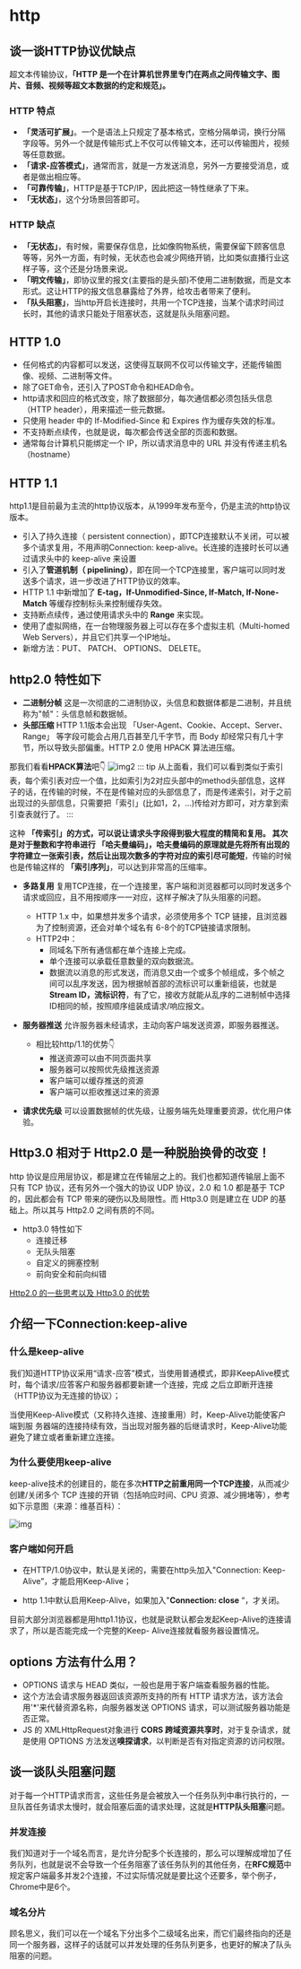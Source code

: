 # http
## 谈一谈HTTP协议优缺点

超文本传输协议，**「HTTP 是一个在计算机世界里专门在两点之间传输文字、图片、音频、视频等超文本数据的约定和规范」。**

### HTTP 特点
- **「灵活可扩展」**。一个是语法上只规定了基本格式，空格分隔单词，换行分隔字段等。另外一个就是传输形式上不仅可以传输文本，还可以传输图片，视频等任意数据。
- **「请求-应答模式」**，通常而言，就是一方发送消息，另外一方要接受消息，或者是做出相应等。
- **「可靠传输」**，HTTP是基于TCP/IP，因此把这一特性继承了下来。
- **「无状态」**，这个分场景回答即可。

### HTTP 缺点
- **「无状态」**，有时候，需要保存信息，比如像购物系统，需要保留下顾客信息等等，另外一方面，有时候，无状态也会减少网络开销，比如类似直播行业这样子等，这个还是分场景来说。
- **「明文传输」**，即协议里的报文(主要指的是头部)不使用二进制数据，而是文本形式。这让HTTP的报文信息暴露给了外界，给攻击者带来了便利。
- **「队头阻塞」**，当http开启长连接时，共用一个TCP连接，当某个请求时间过长时，其他的请求只能处于阻塞状态，这就是队头阻塞问题。
## HTTP 1.0
- 任何格式的内容都可以发送，这使得互联网不仅可以传输文字，还能传输图像、视频、二进制等文件。
- 除了GET命令，还引入了POST命令和HEAD命令。
- http请求和回应的格式改变，除了数据部分，每次通信都必须包括头信息（HTTP header），用来描述一些元数据。
- 只使用 header 中的 If-Modified-Since 和 Expires 作为缓存失效的标准。
- 不支持断点续传，也就是说，每次都会传送全部的页面和数据。
- 通常每台计算机只能绑定一个 IP，所以请求消息中的 URL 并没有传递主机名（hostname）
## HTTP 1.1
http1.1是目前最为主流的http协议版本，从1999年发布至今，仍是主流的http协议版本。

- 引入了持久连接（ persistent connection），即TCP连接默认不关闭，可以被多个请求复用，不用声明Connection: keep-alive。长连接的连接时长可以通过请求头中的 keep-alive 来设置
- 引入了**管道机制（ pipelining）**，即在同一个TCP连接里，客户端可以同时发送多个请求，进一步改进了HTTP协议的效率。
- HTTP 1.1 中新增加了 **E-tag，If-Unmodified-Since, If-Match, If-None-Match** 等缓存控制标头来控制缓存失效。
- 支持断点续传，通过使用请求头中的 **Range** 来实现。
- 使用了虚拟网络，在一台物理服务器上可以存在多个虚拟主机（Multi-homed Web Servers），并且它们共享一个IP地址。
- 新增方法：PUT、 PATCH、 OPTIONS、 DELETE。

## http2.0 特性如下

- **二进制分帧**  这是一次彻底的二进制协议，头信息和数据体都是二进制，并且统称为"帧"：头信息帧和数据帧。
- **头部压缩**  HTTP 1.1版本会出现 「User-Agent、Cookie、Accept、Server、Range」 等字段可能会占用几百甚至几千字节，而 Body 却经常只有几十字节，所以导致头部偏重。HTTP 2.0 使用 HPACK 算法进压缩。

那我们看看**HPACK算法**吧👇
![img2](./../img/http/1.png)
::: tip
从上面看，我们可以看到类似于索引表，每个索引表对应一个值，比如索引为2对应头部中的method头部信息，这样子的话，在传输的时候，不在是传输对应的头部信息了，而是传递索引，对于之前出现过的头部信息，只需要把「索引」(比如1，2，...)传给对方即可，对方拿到索引查表就行了。
:::

这种 **「传索引」**的方式，可以说让请求头字段得到极大程度的精简和复用。
其次是对于整数和字符串进行 **「哈夫曼编码」**，哈夫曼编码的原理就是先将所有出现的字符建立一张索引表，然后让**出现次数多的字符对应的索引尽可能短**，传输的时候也是传输这样的 **「索引序列」**，可以达到非常高的压缩率。
- **多路复用** 复用TCP连接，在一个连接里，客户端和浏览器都可以同时发送多个请求或回应，且不用按顺序一一对应，这样子解决了队头阻塞的问题。
    - HTTP 1.x 中，如果想并发多个请求，必须使用多个 TCP 链接，且浏览器为了控制资源，还会对单个域名有 6-8个的TCP链接请求限制。
    - HTTP2中：
        - 同域名下所有通信都在单个连接上完成。
        - 单个连接可以承载任意数量的双向数据流。
        - 数据流以消息的形式发送，而消息又由一个或多个帧组成，多个帧之间可以乱序发送，因为根据帧首部的流标识可以重新组装，也就是 **Stream ID，流标识符**，有了它，接收方就能从乱序的二进制帧中选择ID相同的帧，按照顺序组装成请求/响应报文。

- **服务器推送** 允许服务器未经请求，主动向客户端发送资源，即服务器推送。
    - 相比较http/1.1的优势👇
        - 推送资源可以由不同页面共享
        - 服务器可以按照优先级推送资源
        - 客户端可以缓存推送的资源
        - 客户端可以拒收推送过来的资源
- **请求优先级** 可以设置数据帧的优先级，让服务端先处理重要资源，优化用户体验。


## Http3.0 相对于 Http2.0 是一种脱胎换骨的改变！
http 协议是应用层协议，都是建立在传输层之上的。我们也都知道传输层上面不只有 TCP 协议，还有另外一个强大的协议 UDP 协议，2.0 和 1.0 都是基于 TCP 的，因此都会有 TCP 带来的硬伤以及局限性。而 Http3.0 则是建立在 UDP 的基础上。所以其与 Http2.0 之间有质的不同。
- http3.0 特性如下
    - 连接迁移
    - 无队头阻塞
    - 自定义的拥塞控制
    - 前向安全和前向纠错


[Http2.0 的一些思考以及 Http3.0 的优势](https://blog.csdn.net/m0_60360320/article/details/119812431)    


## 介绍一下Connection:keep-alive
### 什么是keep-alive

我们知道HTTP协议采用“请求-应答”模式，当使用普通模式，即非KeepAlive模式时，每个请求/应答客户和服务器都要新建一个连接，完成 之后立即断开连接（HTTP协议为无连接的协议）；


当使用Keep-Alive模式（又称持久连接、连接重用）时，Keep-Alive功能使客户端到服 务器端的连接持续有效，当出现对服务器的后继请求时，Keep-Alive功能避免了建立或者重新建立连接。

### 为什么要使用keep-alive

keep-alive技术的创建目的，能在多次**HTTP之前重用同一个TCP连接**，从而减少创建/关闭多个 TCP 连接的开销（包括响应时间、CPU 资源、减少拥堵等），参考如下示意图（来源：维基百科）：

![img](./../img/http/2.png)

### 客户端如何开启
- 在HTTP/1.0协议中，默认是关闭的，需要在http头加入"Connection: Keep-Alive”，才能启用Keep-Alive；

- http 1.1中默认启用Keep-Alive，如果加入"**Connection: close** “，才关闭。

目前大部分浏览器都是用http1.1协议，也就是说默认都会发起Keep-Alive的连接请求了，所以是否能完成一个完整的Keep- Alive连接就看服务器设置情况。



## options 方法有什么用？
- OPTIONS 请求与 HEAD 类似，一般也是用于客户端查看服务器的性能。
- 这个方法会请求服务器返回该资源所支持的所有 HTTP 请求方法，该方法会用'*'来代替资源名称，向服务器发送 OPTIONS 请求，可以测试服务器功能是否正常。
- JS 的 XMLHttpRequest对象进行 **CORS 跨域资源共享时**，对于复杂请求，就是使用 OPTIONS 方法发送**嗅探请求**，以判断是否有对指定资源的访问权限。
## 谈一谈队头阻塞问题
对于每一个HTTP请求而言，这些任务是会被放入一个任务队列中串行执行的，一旦队首任务请求太慢时，就会阻塞后面的请求处理，这就是**HTTP队头阻塞**问题。

### 并发连接
我们知道对于一个域名而言，是允许分配多个长连接的，那么可以理解成增加了任务队列，也就是说不会导致一个任务阻塞了该任务队列的其他任务，在**RFC规范**中规定客户端最多并发2个连接，不过实际情况就是要比这个还要多，举个例子，Chrome中是6个。

### 域名分片
顾名思义，我们可以在一个域名下分出多个二级域名出来，而它们最终指向的还是同一个服务器，这样子的话就可以并发处理的任务队列更多，也更好的解决了队头阻塞的问题。


